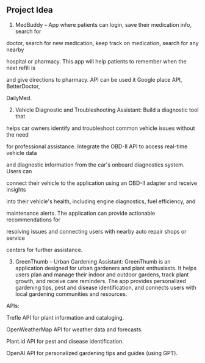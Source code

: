 ## Project Idea ##

 

1. MedBuddy – App where patients can login, save their medication info, search for 

doctor, search for new medication, keep track on medication, search for any nearby 

hospital or pharmacy. This app will help patients to remember when the next refill is 

and give directions to pharmacy. API can be used it Google place API, BetterDoctor, 

DailyMed. 

 

2. Vehicle Diagnostic and Troubleshooting Assistant: Build a diagnostic tool that 

helps car owners identify and troubleshoot common vehicle issues without the need 

for professional assistance. Integrate the OBD-II API to access real-time vehicle data 

and diagnostic information from the car's onboard diagnostics system. Users can 

connect their vehicle to the application using an OBD-II adapter and receive insights 

into their vehicle's health, including engine diagnostics, fuel efficiency, and 

maintenance alerts. The application can provide actionable recommendations for 

resolving issues and connecting users with nearby auto repair shops or service 

centers for further assistance. 

 

3. GreenThumb – Urban Gardening Assistant:  GreenThumb is an application designed for urban gardeners and plant enthusiasts. It helps users plan and manage their indoor and outdoor gardens, track plant growth, and receive care reminders. The app provides personalized gardening tips, pest and disease identification, and connects users with local gardening communities and resources. 

APIs: 

Trefle API for plant information and cataloging. 

OpenWeatherMap API for weather data and forecasts. 

Plant.id API for pest and disease identification. 

OpenAI API for personalized gardening tips and guides (using GPT). 

 

 